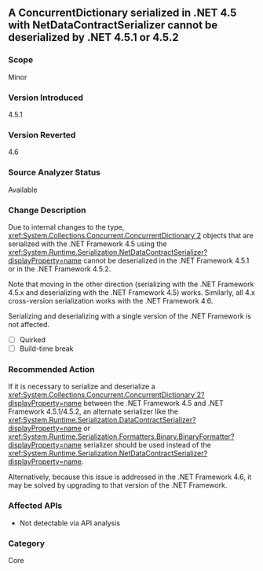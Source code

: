 ## A ConcurrentDictionary serialized in .NET 4.5 with NetDataContractSerializer cannot be deserialized by .NET 4.5.1 or 4.5.2

### Scope
Minor

### Version Introduced
4.5.1

### Version Reverted
4.6

### Source Analyzer Status
Available

### Change Description

Due to internal changes to the type,
<xref:System.Collections.Concurrent.ConcurrentDictionary`2> objects that are
serialized with the .NET Framework 4.5 using the
<xref:System.Runtime.Serialization.NetDataContractSerializer?displayProperty=name>
cannot be deserialized in the .NET Framework 4.5.1 or in the .NET Framework
4.5.2.

Note that moving in the other direction (serializing with the .NET Framework
4.5.x and deserializing with the .NET Framework 4.5) works. Similarly, all 4.x
cross-version serialization works with the .NET Framework 4.6.

Serializing and deserializing with a single version of the .NET Framework is not
affected.

- [ ] Quirked
- [ ] Build-time break

### Recommended Action
If it is necessary to serialize and deserialize a <xref:System.Collections.Concurrent.ConcurrentDictionary`2?displayProperty=name> between the .NET Framework 4.5 and .NET Framework 4.5.1/4.5.2, an alternate serializer like the
<xref:System.Runtime.Serialization.DataContractSerializer?displayProperty=name> or <xref:System.Runtime.Serialization.Formatters.Binary.BinaryFormatter?displayProperty=name> serializer should be used instead of the <xref:System.Runtime.Serialization.NetDataContractSerializer?displayProperty=name>.

Alternatively, because this issue is addressed in the .NET Framework 4.6, it may be solved by upgrading to that version of the .NET Framework.

### Affected APIs
* Not detectable via API analysis

### Category
Core

<!--
    ### Notes
    Should be fairly easy to detect ConcurrentDictionary objects being serialized/deserialized by a NetDataContractSerializer.
-->

<!-- breaking change id: 133 -->
